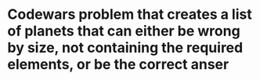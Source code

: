 # Codewars problem that creates a list of planets that can either be wrong by size, not containing the required elements, or be the correct anser
